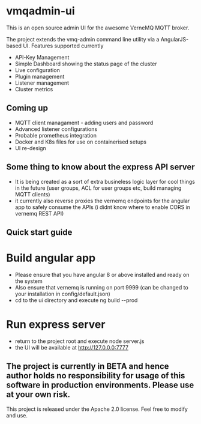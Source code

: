 # vmqadmin-ui
This is an open source admin UI for the awesome VerneMQ MQTT broker.

The project extends the vmq-admin command line utility via a AngularJS-based UI. Features supported currently

* API-Key Management
* Simple Dashboard showing the status page of the cluster
* Live configuration
* Plugin management
* Listener management
* Cluster metrics

## Coming up
* MQTT client managament - adding users and password
* Advanced listener configurations
* Probable prometheus integration
* Docker and K8s files for use on containerised setups
* UI re-design

## Some thing to know about the express API server
* It is being created as a sort of extra busineless logic layer for cool things in the future (user groups, ACL for user groups etc, build managing MQTT clients)
* it currently also reverse proxies the vernemq endpoints for the angular app to safely consume the APIs (i didnt know where to enable CORS in vernemq REST API) 

## Quick start guide

# Build angular app
* Please ensure that you have angular 8 or above installed and ready on the system
* Also ensure that vernemq is running on port 9999 (can be changed to your installation in  config/default.json)
* cd to the ui directory and execute ng build --prod

# Run express server
* return to the project root and execute node server.js
* the UI will be available at http://127.0.0.0:7777


## The project is currently in BETA and hence author holds no responsibility for usage of this software in production environments. Please use at your own risk. 

This project is released under the Apache 2.0 license. Feel free to modify and use. 


